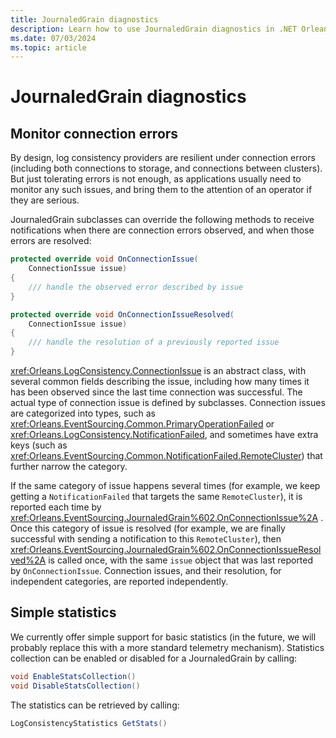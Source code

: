 ```yaml
---
title: JournaledGrain diagnostics
description: Learn how to use JournaledGrain diagnostics in .NET Orleans.
ms.date: 07/03/2024
ms.topic: article
---
```


# JournaledGrain diagnostics

## Monitor connection errors

By design, log consistency providers are resilient under connection errors (including both connections to storage, and connections between clusters). But just tolerating errors is not enough, as applications usually need to monitor any such issues, and bring them to the attention of an operator if they are serious.

JournaledGrain subclasses can override the following methods to receive notifications when there are connection errors observed, and when those errors are resolved:

```csharp
protected override void OnConnectionIssue(
    ConnectionIssue issue)
{
    /// handle the observed error described by issue
}

protected override void OnConnectionIssueResolved(
    ConnectionIssue issue)
{
    /// handle the resolution of a previously reported issue
}
```

<xref:Orleans.LogConsistency.ConnectionIssue> is an abstract class, with several common fields describing the issue, including how many times it has been observed since the last time connection was successful. The actual type of connection issue is defined by subclasses. Connection issues are categorized into types, such as <xref:Orleans.EventSourcing.Common.PrimaryOperationFailed> or <xref:Orleans.LogConsistency.NotificationFailed>, and sometimes have extra keys (such as <xref:Orleans.EventSourcing.Common.NotificationFailed.RemoteCluster>) that further narrow the category.

If the same category of issue happens several times (for example, we keep getting a `NotificationFailed` that targets the same `RemoteCluster`), it is reported each time by <xref:Orleans.EventSourcing.JournaledGrain%602.OnConnectionIssue%2A> . Once this category of issue is resolved (for example, we are finally successful with sending a notification to this `RemoteCluster`), then <xref:Orleans.EventSourcing.JournaledGrain%602.OnConnectionIssueResolved%2A> is called once, with the same `issue` object that was last reported by `OnConnectionIssue`. Connection issues, and their resolution, for independent categories, are reported independently.

## Simple statistics

We currently offer simple support for basic statistics (in the future, we will probably replace this with a more standard telemetry mechanism). Statistics collection can be enabled or disabled for a JournaledGrain by calling:

```csharp
void EnableStatsCollection()
void DisableStatsCollection()
```

The statistics can be retrieved by calling:

 ```csharp
LogConsistencyStatistics GetStats()
```
